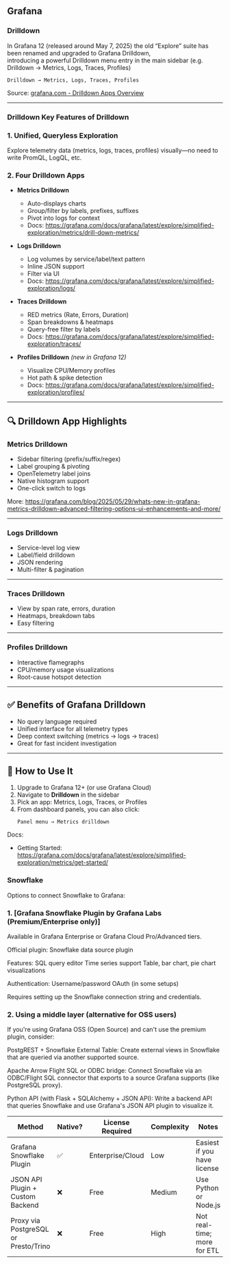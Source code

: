## Grafana

### Drilldown
In Grafana 12 (released around May 7, 2025) the old “Explore” suite has been renamed and upgraded to Grafana Drilldown,   
introducing a powerful Drilldown menu entry in the main sidebar 
(e.g. Drilldown → Metrics, Logs, Traces, Profiles) 

```
Drilldown → Metrics, Logs, Traces, Profiles
```

Source: [grafana.com - Drilldown Apps Overview](https://grafana.com/blog/2025/02/20/grafana-drilldown-apps-the-improved-queryless-experience-formerly-known-as-the-explore-apps/?utm_source=chatgpt.com)

---

### Drilldown Key Features of Drilldown

### 1. Unified, Queryless Exploration
Explore telemetry data (metrics, logs, traces, profiles) visually—no need to write PromQL, LogQL, etc.

### 2. Four Drilldown Apps
- **Metrics Drilldown**  
  - Auto-displays charts  
  - Group/filter by labels, prefixes, suffixes  
  - Pivot into logs for context  
  - Docs: https://grafana.com/docs/grafana/latest/explore/simplified-exploration/metrics/drill-down-metrics/

- **Logs Drilldown**  
  - Log volumes by service/label/text pattern  
  - Inline JSON support  
  - Filter via UI  
  - Docs: https://grafana.com/docs/grafana/latest/explore/simplified-exploration/logs/

- **Traces Drilldown**  
  - RED metrics (Rate, Errors, Duration)  
  - Span breakdowns & heatmaps  
  - Query-free filter by labels  
  - Docs: https://grafana.com/docs/grafana/latest/explore/simplified-exploration/traces/

- **Profiles Drilldown** *(new in Grafana 12)*  
  - Visualize CPU/Memory profiles  
  - Hot path & spike detection  
  - Docs: https://grafana.com/docs/grafana/latest/explore/simplified-exploration/profiles/

---

## 🔍 Drilldown App Highlights

### Metrics Drilldown
- Sidebar filtering (prefix/suffix/regex)
- Label grouping & pivoting
- OpenTelemetry label joins
- Native histogram support
- One-click switch to logs

More: https://grafana.com/blog/2025/05/29/whats-new-in-grafana-metrics-drilldown-advanced-filtering-options-ui-enhancements-and-more/

---

### Logs Drilldown
- Service-level log view
- Label/field drilldown
- JSON rendering
- Multi-filter & pagination

---

### Traces Drilldown
- View by span rate, errors, duration
- Heatmaps, breakdown tabs
- Easy filtering

---

### Profiles Drilldown
- Interactive flamegraphs
- CPU/memory usage visualizations
- Root-cause hotspot detection

---

## ✅ Benefits of Grafana Drilldown

- No query language required
- Unified interface for all telemetry types
- Deep context switching (metrics → logs → traces)
- Great for fast incident investigation

---

## 🧭 How to Use It

1. Upgrade to Grafana 12+ (or use Grafana Cloud)
2. Navigate to **Drilldown** in the sidebar
3. Pick an app: Metrics, Logs, Traces, or Profiles
4. From dashboard panels, you can also click:
   ```
   Panel menu → Metrics drilldown
   ```

Docs:
- Getting Started: https://grafana.com/docs/grafana/latest/explore/simplified-exploration/metrics/get-started/


### Snowflake

Options to connect Snowflake to Grafana:
### 1. [Grafana Snowflake Plugin by Grafana Labs (Premium/Enterprise only)]
Available in Grafana Enterprise or Grafana Cloud Pro/Advanced tiers.

Official plugin: Snowflake data source plugin

Features:
SQL query editor
Time series support
Table, bar chart, pie chart visualizations

Authentication:
Username/password
OAuth (in some setups)

Requires setting up the Snowflake connection string and credentials.

### 2. Using a middle layer (alternative for OSS users)
If you're using Grafana OSS (Open Source) and can't use the premium plugin, consider:

PostgREST + Snowflake External Table: Create external views in Snowflake that are queried via another supported source.

Apache Arrow Flight SQL or ODBC bridge: Connect Snowflake via an ODBC/Flight SQL connector that exports to a source Grafana supports (like PostgreSQL proxy).

Python API (with Flask + SQLAlchemy + JSON API): Write a backend API that queries Snowflake and use Grafana's JSON API plugin to visualize it.

| Method                               | Native? | License Required | Complexity | Notes                       |
| ------------------------------------ | ------- | ---------------- | ---------- | --------------------------- |
| Grafana Snowflake Plugin             | ✅       | Enterprise/Cloud | Low        | Easiest if you have license |
| JSON API Plugin + Custom Backend     | ❌       | Free             | Medium     | Use Python or Node.js       |
| Proxy via PostgreSQL or Presto/Trino | ❌       | Free             | High       | Not real-time; more for ETL |

